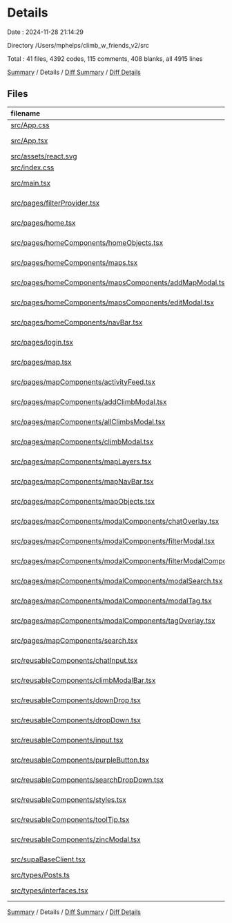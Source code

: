 # Details

Date : 2024-11-28 21:14:29

Directory /Users/mphelps/climb_w_friends_v2/src

Total : 41 files, 4392 codes, 115 comments, 408 blanks, all 4915 lines

[Summary](results.md) / Details / [Diff Summary](diff.md) / [Diff Details](diff-details.md)

## Files

| filename                                                                                                                                                                      | language       | code | comment | blank | total |
| :---------------------------------------------------------------------------------------------------------------------------------------------------------------------------- | :------------- | ---: | ------: | ----: | ----: |
| [src/App.css](/src/App.css)                                                                                                                                                   | CSS            |   37 |       0 |     6 |    43 |
| [src/App.tsx](/src/App.tsx)                                                                                                                                                   | TypeScript JSX |   11 |      32 |     3 |    46 |
| [src/assets/react.svg](/src/assets/react.svg)                                                                                                                                 | XML            |    1 |       0 |     0 |     1 |
| [src/index.css](/src/index.css)                                                                                                                                               | CSS            |   64 |       0 |     9 |    73 |
| [src/main.tsx](/src/main.tsx)                                                                                                                                                 | TypeScript JSX |   21 |       1 |     3 |    25 |
| [src/pages/filterProvider.tsx](/src/pages/filterProvider.tsx)                                                                                                                 | TypeScript JSX |   28 |       0 |     7 |    35 |
| [src/pages/home.tsx](/src/pages/home.tsx)                                                                                                                                     | TypeScript JSX |   11 |       0 |     1 |    12 |
| [src/pages/homeComponents/homeObjects.tsx](/src/pages/homeComponents/homeObjects.tsx)                                                                                         | TypeScript JSX |  377 |       0 |     2 |   379 |
| [src/pages/homeComponents/maps.tsx](/src/pages/homeComponents/maps.tsx)                                                                                                       | TypeScript JSX |  113 |       0 |    10 |   123 |
| [src/pages/homeComponents/mapsComponents/addMapModal.tsx](/src/pages/homeComponents/mapsComponents/addMapModal.tsx)                                                           | TypeScript JSX |   76 |       1 |     5 |    82 |
| [src/pages/homeComponents/mapsComponents/editModal.tsx](/src/pages/homeComponents/mapsComponents/editModal.tsx)                                                               | TypeScript JSX |  222 |       0 |    15 |   237 |
| [src/pages/homeComponents/navBar.tsx](/src/pages/homeComponents/navBar.tsx)                                                                                                   | TypeScript JSX |   30 |       0 |     4 |    34 |
| [src/pages/login.tsx](/src/pages/login.tsx)                                                                                                                                   | TypeScript JSX |   81 |      10 |    13 |   104 |
| [src/pages/map.tsx](/src/pages/map.tsx)                                                                                                                                       | TypeScript JSX |  222 |       4 |    44 |   270 |
| [src/pages/mapComponents/activityFeed.tsx](/src/pages/mapComponents/activityFeed.tsx)                                                                                         | TypeScript JSX |   62 |       1 |     9 |    72 |
| [src/pages/mapComponents/addClimbModal.tsx](/src/pages/mapComponents/addClimbModal.tsx)                                                                                       | TypeScript JSX |  253 |       1 |    37 |   291 |
| [src/pages/mapComponents/allClimbsModal.tsx](/src/pages/mapComponents/allClimbsModal.tsx)                                                                                     | TypeScript JSX |   26 |       0 |     4 |    30 |
| [src/pages/mapComponents/climbModal.tsx](/src/pages/mapComponents/climbModal.tsx)                                                                                             | TypeScript JSX |  247 |       1 |    27 |   275 |
| [src/pages/mapComponents/mapLayers.tsx](/src/pages/mapComponents/mapLayers.tsx)                                                                                               | TypeScript JSX |  298 |      45 |    29 |   372 |
| [src/pages/mapComponents/mapNavBar.tsx](/src/pages/mapComponents/mapNavBar.tsx)                                                                                               | TypeScript JSX |   95 |       0 |     3 |    98 |
| [src/pages/mapComponents/mapObjects.tsx](/src/pages/mapComponents/mapObjects.tsx)                                                                                             | TypeScript JSX |  462 |       0 |    13 |   475 |
| [src/pages/mapComponents/modalComponents/chatOverlay.tsx](/src/pages/mapComponents/modalComponents/chatOverlay.tsx)                                                           | TypeScript JSX |   89 |       1 |     9 |    99 |
| [src/pages/mapComponents/modalComponents/filterModal.tsx](/src/pages/mapComponents/modalComponents/filterModal.tsx)                                                           | TypeScript JSX |  258 |       3 |    24 |   285 |
| [src/pages/mapComponents/modalComponents/filterModalComponents.tsx/GradeDropDowns.tsx](/src/pages/mapComponents/modalComponents/filterModalComponents.tsx/GradeDropDowns.tsx) | TypeScript JSX |   67 |       0 |     6 |    73 |
| [src/pages/mapComponents/modalComponents/modalSearch.tsx](/src/pages/mapComponents/modalComponents/modalSearch.tsx)                                                           | TypeScript JSX |   82 |       1 |    12 |    95 |
| [src/pages/mapComponents/modalComponents/modalTag.tsx](/src/pages/mapComponents/modalComponents/modalTag.tsx)                                                                 | TypeScript JSX |   97 |       4 |    14 |   115 |
| [src/pages/mapComponents/modalComponents/tagOverlay.tsx](/src/pages/mapComponents/modalComponents/tagOverlay.tsx)                                                             | TypeScript JSX |   16 |       0 |     2 |    18 |
| [src/pages/mapComponents/search.tsx](/src/pages/mapComponents/search.tsx)                                                                                                     | TypeScript JSX |   51 |       5 |     2 |    58 |
| [src/reusableComponents/chatInput.tsx](/src/reusableComponents/chatInput.tsx)                                                                                                 | TypeScript JSX |   34 |       0 |     4 |    38 |
| [src/reusableComponents/climbModalBar.tsx](/src/reusableComponents/climbModalBar.tsx)                                                                                         | TypeScript JSX |  161 |       0 |     7 |   168 |
| [src/reusableComponents/downDrop.tsx](/src/reusableComponents/downDrop.tsx)                                                                                                   | TypeScript JSX |   51 |       0 |     2 |    53 |
| [src/reusableComponents/dropDown.tsx](/src/reusableComponents/dropDown.tsx)                                                                                                   | TypeScript JSX |   89 |       0 |     9 |    98 |
| [src/reusableComponents/input.tsx](/src/reusableComponents/input.tsx)                                                                                                         | TypeScript JSX |   38 |       0 |     8 |    46 |
| [src/reusableComponents/purpleButton.tsx](/src/reusableComponents/purpleButton.tsx)                                                                                           | TypeScript JSX |   18 |       0 |     1 |    19 |
| [src/reusableComponents/searchDropDown.tsx](/src/reusableComponents/searchDropDown.tsx)                                                                                       | TypeScript JSX |   44 |       0 |     6 |    50 |
| [src/reusableComponents/styles.tsx](/src/reusableComponents/styles.tsx)                                                                                                       | TypeScript JSX |  332 |       0 |    22 |   354 |
| [src/reusableComponents/toolTip.tsx](/src/reusableComponents/toolTip.tsx)                                                                                                     | TypeScript JSX |   65 |       2 |     6 |    73 |
| [src/reusableComponents/zincModal.tsx](/src/reusableComponents/zincModal.tsx)                                                                                                 | TypeScript JSX |   42 |       2 |     5 |    49 |
| [src/supaBaseClient.tsx](/src/supaBaseClient.tsx)                                                                                                                             | TypeScript JSX |   45 |       1 |    12 |    58 |
| [src/types/Posts.ts](/src/types/Posts.ts)                                                                                                                                     | TypeScript     |    5 |       0 |     1 |     6 |
| [src/types/interfaces.tsx](/src/types/interfaces.tsx)                                                                                                                         | TypeScript JSX |   71 |       0 |    12 |    83 |

[Summary](results.md) / Details / [Diff Summary](diff.md) / [Diff Details](diff-details.md)
